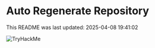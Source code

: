 # Auto Regenerate Repository

This README was last updated: 2025-04-08 19:41:02

 ![TryHackMe](https://tryhackme.com/badge/533634)